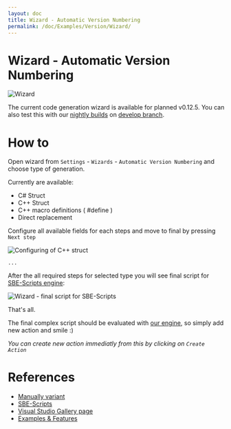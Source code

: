 ```yaml
---
layout: doc
title: Wizard - Automatic Version Numbering
permalink: /doc/Examples/Version/Wizard/
---
```

# Wizard - Automatic Version Numbering

![Wizard]({{site.docp}}/Resources/examples/wizard/version/type.png)

The current code generation wizard is available for planned v0.12.5. You can also test this with our [nightly builds](/Downloads/#NightlyBuilds) on [develop branch](https://ci.appveyor.com/project/3Fs/vssolutionbuildevent/branch/develop/artifacts).

# How to

Open wizard from `Settings` - `Wizards` - `Automatic Version Numbering` and choose type of generation.

Currently are available:

* C# Struct
* C++ Struct
* C++ macro definitions ( #define )
* Direct replacement

Configure all available fields for each steps and move to final by pressing `Next step`

![Configuring of C++ struct]({{site.docp}}/Resources/examples/wizard/version/struct.png)

`...`

After the all required steps for selected type you will see final script for [SBE-Scripts engine]({{site.docp}}/Scripts/SBE-Scripts/):

![Wizard - final script for SBE-Scripts]({{site.docp}}/Resources/examples/wizard/version/final.png)

That's all. 

The final complex script should be evaluated with [our engine]({{site.docp}}/Scripts/SBE-Scripts/), so simply add new action and smile :)

*You can create new action immediatly from this by clicking on `Create Action`*

# References

* [Manually variant](../Manually/)
* [SBE-Scripts]({{site.docp}}/Scripts/SBE-Scripts/)
* [Visual Studio Gallery page](http://visualstudiogallery.msdn.microsoft.com/0d1dbfd7-ed8a-40af-ae39-281bfeca2334/)
* [Examples & Features]({{site.docp}}/Examples/)
